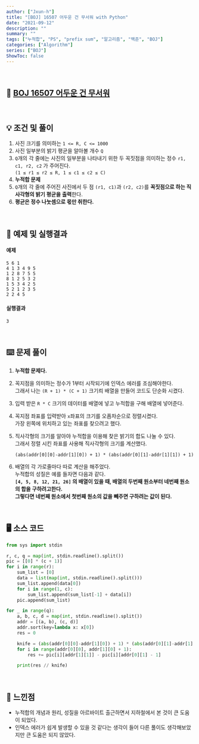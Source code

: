 ```yaml
---
author: ["Jxun-h"]
title: "[BOJ] 16507 어두운 건 무서워 with Python"
date: "2021-09-12"
description: ""
summary: ""
tags: ["누적합", "PS", "prefix sum", "알고리즘", "백준", "BOJ"]
categories: ["Algorithm"]
series: ["BOJ"]
ShowToc: false
---
```


<br>

## 📌 <a href="https://www.acmicpc.net/problem/16507" target="_blank">BOJ 16507 어두운 건 무서워</a>

<br>

## 💡 조건 및 풀이

1.  사진 크기를 의미하는 `1 <= R, C <= 1000`
2.  사진 일부분의 밝기 평균을 알아볼 개수 `Q`
3.  `Q`개의 각 줄에는 사진의 일부분을 나타내기 위한 두 꼭짓점을 의미하는 정수 `r1, c1, r2, c2` 가 주어진다.  
    `(1 ≤ r1 ≤ r2 ≤ R, 1 ≤ c1 ≤ c2 ≤ C)`
4.  **누적합 문제**
5.  `Q`개의 각 줄에 주어진 사진에서 두 점 `(r1, c1)`과 `(r2, c2)`를 **꼭짓점으로 하는 직사각형의 밝기 평균을 출력**한다.
6.  **평균은 정수 나눗셈으로 몫만 취한다.**

<br>

## 🔖 예제 및 실행결과

#### 예제

```
5 6 1
4 1 3 4 9 5
1 2 8 7 5 5
8 1 2 5 3 2
1 5 3 4 2 5
5 2 1 2 3 5
2 2 4 5
```

#### 실행결과

```
3
```

<br>

## ⌨️ 문제 풀이

1.  **누적합 문제다.**
2.  꼭지점을 의미하는 정수가 1부터 시작되기에 인덱스 에러를 조심해야한다.  
    그래서 나는 `(R + 1) * (C + 1)` 크기릐 배열을 만들어 코드도 단순화 시켰다.
3.  입력 받은 `R * C` 크기의 데이터를 배열에 넣고 누적합을 구해 배열에 넣어준다.
4.  꼭지점 좌표를 입력받아 `x`좌표의 크기를 오픔차순으로 정렬시켰다.  
    가장 왼쪽에 위치하고 있는 좌표를 찾으려고 했다.
5.  직사각형의 크기를 알아야 누적합을 이용해 찾은 밝기의 합도 나눌 수 있다.  
    그래서 정렬 시킨 좌표를 사용해 직사각형의 크기를 계산했다.
    
    ```
    (abs(addr[0][0]-addr[1][0]) + 1) * (abs(addr[0][1]-addr[1][1]) + 1)
    ```
    
6.  배열의 각 가로줄마다 따로 계산을 해주었다.  
    누적합의 성질은 예를 들자면 다음과 같다.  
    **`[4, 5, 8, 12, 21, 26]` 의 배열이 있을 때, 배열의 두번째 원소부터 네번째 원소의 합을 구하려고한다.  
    그렇다면 네번째 원소에서 첫번째 원소의 값을 빼주면 구하려는 값이 된다.**

<br>

## 🖥 소스 코드

```python
from sys import stdin

r, c, q = map(int, stdin.readline().split())
pic = [[0] * (c + 1)]
for i in range(r):
    sum_list = [0]
    data = list(map(int, stdin.readline().split()))
    sum_list.append(data[0])
    for i in range(1, c):
        sum_list.append(sum_list[-1] + data[i])
    pic.append(sum_list)

for _ in range(q):
    a, b, c, d = map(int, stdin.readline().split())
    addr = [(a, b), (c, d)]
    addr.sort(key=lambda x: x[0])
    res = 0

    knife = (abs(addr[0][0]-addr[1][0]) + 1) * (abs(addr[0][1]-addr[1][1]) + 1)
    for i in range(addr[0][0], addr[1][0] + 1):
        res += pic[i][addr[1][1]] - pic[i][addr[0][1] - 1]

    print(res // knife)
```

<br>

## 💾 느낀점

-   누적합의 개념과 원리, 성질을 아르바이트 출근하면서 지하철에서 본 것이 큰 도움이 되었다.
-   인덱스 에러가 쉽게 발생할 수 있을 것 같다는 생각이 들어 다른 풀이도 생각해보았지만 큰 도움은 되지 않았다.